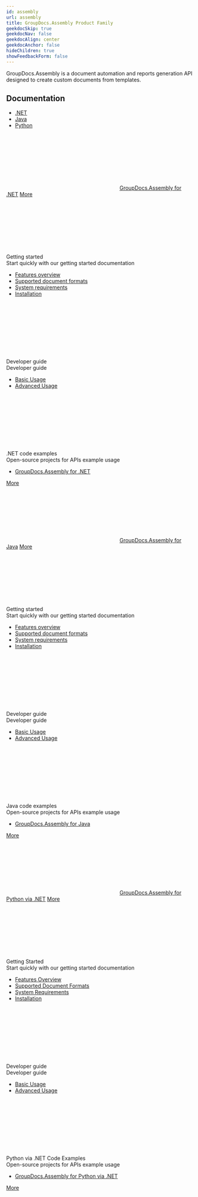```yaml
---
id: assembly
url: assembly
title: GroupDocs.Assembly Product Family
geekdocSkip: true
geekdocNav: false
geekdocAlign: center
geekdocAnchor: false
hideChildren: true
showFeedbackForm: false
---
```


<div class="gdoc-list-descr">
GroupDocs.Assembly is a document automation and reports generation API designed to create custom documents from templates.</div>

<h2 class="gdoc-product-title">Documentation</h2>

<div class="gdoc-platform-links">
<ul >
<li><a href="#assembly_net">.NET</a></li>
<li><a href="#assembly_java">Java</a></li>
<li><a href="#assembly_python-net">Python</a></li>
</ul>
</div>

<div class="gdoc-platforms">
<div class="gdoc-platform">
     <a id="assembly_net"></a>
        <div class="gdoc-platform__header">
            <svg class="gdoc-platform__header-icon"><use xlink:href="/img/groupdocs-stack.svg#net"></use></svg>
            <a class="gdoc-platform__header-title"  href='/assembly/net/'>GroupDocs.Assembly for .NET</a>
            <a class="gdoc-platform__header-btn"  href='/assembly/net/'>More</a>
        </div>
        <div class="gdoc-platform__cols">
            <div class="gdoc-platform__col">
                <div class="gdoc-platform__col-title">
                <svg class="gdoc-platform__col-icon"><use xlink:href="/img/groupdocs-stack.svg#time"></use></svg>
                <div>Getting started</div></div>
                <div class="gdoc-platform__col-descr">Start quickly with our getting started documentation</div>
                <ul class="gdoc-platform__col-links">
                <li> <a href='/assembly/net/features-overview/'>Features overview</a></li>
                <li> <a href='/assembly/net/supported-document-formats/'>Supported document formats</a></li>
                <li> <a href='/assembly/net/system-requirements/'>System requirements</a></li>
                <li> <a href='/assembly/net/installation/'>Installation</a></li>
                </ul>
            </div>
            <div class="gdoc-platform__col">
                    <div class="gdoc-platform__col-title">
                    <svg class="gdoc-platform__col-icon"><use xlink:href="/img/groupdocs-stack.svg#document"></use></svg>
                    <div>Developer guide</div></div>
                    <div class="gdoc-platform__col-descr">Developer guide</div>
                    <ul class="gdoc-platform__col-links">
                    <li> <a href='/assembly/net/basic-usage'>Basic Usage</a></li>
                    <li> <a href='/assembly/net/advanced-usage'>Advanced Usage</a></li>
                    </ul>
                    </div>
            <div class="gdoc-platform__col">
                    <div class="gdoc-platform__col-title">
                    <svg class="gdoc-platform__col-icon"><use xlink:href="/img/groupdocs-stack.svg#git-big"></use></svg>
                    <div>.NET code examples</div></div>
                    <div class="gdoc-platform__col-descr">Open-source projects for APIs example usage</div>
                    <ul class="gdoc-platform__col-links gdoc-platform__col-links--alt">
                    <li> <a href='https://github.com/groupdocs-assembly/GroupDocs.Assembly-for-.NET'>GroupDocs.Assembly for .NET</a></li>
					</ul>
            </div>
        </div>
        <div class="gdoc-platform__footer">
            <a class="gdoc-platform__footer-btn"  href='/assembly/net/'>More</a>
        </div>
    </div>
    <div class="gdoc-platform">
    <a id="assembly_java"></a>
        <div class="gdoc-platform__header">
            <svg class="gdoc-platform__header-icon"><use xlink:href="/img/groupdocs-stack.svg#java"></use></svg>
            <a class="gdoc-platform__header-title"  href='/assembly/java/'>GroupDocs.Assembly for Java</a>
            <a class="gdoc-platform__header-btn"  href='/assembly/java/'>More</a>
        </div>
        <div class="gdoc-platform__cols">
            <div class="gdoc-platform__col">
                <div class="gdoc-platform__col-title">
                <svg class="gdoc-platform__col-icon"><use xlink:href="/img/groupdocs-stack.svg#time"></use></svg>
                <div>Getting started</div></div>
                <div class="gdoc-platform__col-descr">Start quickly with our getting started documentation</div>
                <ul class="gdoc-platform__col-links">
                <li> <a href='/assembly/java/features-overview/'>Features overview</a></li>
                <li> <a href='/assembly/java/supported-document-formats/'>Supported document formats</a></li>
                <li> <a href='/assembly/java/system-requirements/'>System requirements</a></li>
                <li> <a href='/assembly/java/installation/'>Installation</a></li>
                </ul>
            </div>
            <div class="gdoc-platform__col">
                    <div class="gdoc-platform__col-title">
                    <svg class="gdoc-platform__col-icon"><use xlink:href="/img/groupdocs-stack.svg#document"></use></svg>
                    <div>Developer guide</div></div>
                    <div class="gdoc-platform__col-descr">Developer guide</div>
                    <ul class="gdoc-platform__col-links">
                    <li> <a href='/assembly/java/basic-usage'>Basic Usage</a></li>
                    <li> <a href='/assembly/java/advanced-usage'>Advanced Usage</a></li>
                    </ul>
                    </div>
            <div class="gdoc-platform__col">
                    <div class="gdoc-platform__col-title">
                    <svg class="gdoc-platform__col-icon"><use xlink:href="/img/groupdocs-stack.svg#git-big"></use></svg>
                    <div>Java code examples</div></div>
                    <div class="gdoc-platform__col-descr">Open-source projects for APIs example usage</div>
                    <ul class="gdoc-platform__col-links gdoc-platform__col-links--alt">
                    <li> <a href='https://github.com/groupdocs-assembly/GroupDocs.Assembly-for-Java'>GroupDocs.Assembly for Java</a></li>
                    </ul>
            </div>
        </div>
        <div class="gdoc-platform__footer">
            <a class="gdoc-platform__footer-btn"  href='/assembly/java/'>More</a>
        </div>
    </div>
    <div class="gdoc-platform">
    <a id="assembly_python-net"></a>
        <div class="gdoc-platform__header">
            <svg class="gdoc-platform__header-icon"><use xlink:href="/img/groupdocs-stack.svg#python"></use></svg>
            <a class="gdoc-platform__header-title"  href='/assembly/python-net/'>GroupDocs.Assembly for Python via .NET</a>
            <a class="gdoc-platform__header-btn"  href='/assembly/python-net/'>More</a>
        </div>
        <div class="gdoc-platform__cols">
            <div class="gdoc-platform__col">
                <div class="gdoc-platform__col-title">
                <svg class="gdoc-platform__col-icon"><use xlink:href="/img/groupdocs-stack.svg#time"></use></svg>
                <div>Getting Started</div></div>
                <div class="gdoc-platform__col-descr">Start quickly with our getting started documentation</div>
                <ul class="gdoc-platform__col-links">
                <li> <a href='/assembly/python-net/features-overview/'>Features Overview</a></li>
                <li> <a href='/assembly/python-net/supported-document-formats/'>Supported Document Formats</a></li>
                <li> <a href='/assembly/python-net/system-requirements/'>System Requirements</a></li>
                <li> <a href='/assembly/python-net/installation/'>Installation</a></li>
                </ul>
            </div>
            <div class="gdoc-platform__col">
                    <div class="gdoc-platform__col-title">
                    <svg class="gdoc-platform__col-icon"><use xlink:href="/img/groupdocs-stack.svg#document"></use></svg>
                    <div>Developer guide</div></div>
                    <div class="gdoc-platform__col-descr">Developer guide</div>
                    <ul class="gdoc-platform__col-links">
                    <li> <a href='/assembly/python-net/basic-usage'>Basic Usage</a></li>
                    <li> <a href='/assembly/python-net/advanced-usage'>Advanced Usage</a></li>
                    </ul>
                    </div>
            <div class="gdoc-platform__col">
                    <div class="gdoc-platform__col-title">
                    <svg class="gdoc-platform__col-icon"><use xlink:href="/img/groupdocs-stack.svg#git-big"></use></svg>
                    <div>Python via .NET Code Examples</div></div>
                    <div class="gdoc-platform__col-descr">Open-source projects for APIs example usage</div>
                    <ul class="gdoc-platform__col-links gdoc-platform__col-links--alt">
                    <li> <a href='https://github.com/groupdocs-assembly/GroupDocs.Assembly-for-Python-via-.NET'>GroupDocs.Assembly for Python via .NET</a></li>
                    </ul>
            </div>
        </div>
        <div class="gdoc-platform__footer">
            <a class="gdoc-platform__footer-btn"  href='/assembly/python-net/'>More</a>
        </div>
    </div>

</div>
